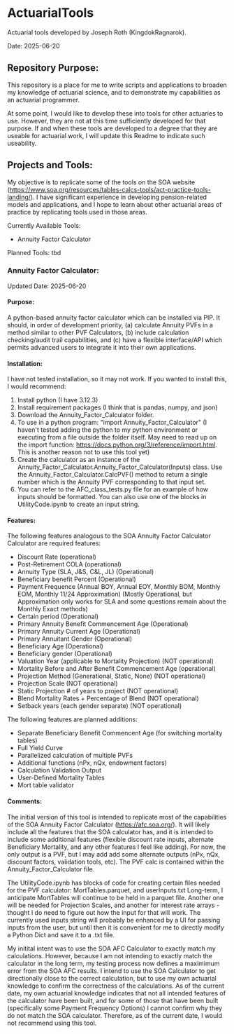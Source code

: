 # ActuarialTools
Actuarial tools developed by Joseph Roth (KingdokRagnarok).

Date: 2025-06-20

## Repository Purpose:

This repository is a place for me to write scripts and applications to broaden my knowledge of actuarial science, and to demonstrate my capabilities as an actuarial programmer.

At some point, I would like to develop these into tools for other actuaries to use. However, they are not at this time sufficiently developed for that purpose. If and when these tools are developed to a degree that they are useable for actuarial work, I will update this Readme to indicate such useability.

## Projects and Tools:

My objective is to replicate some of the tools on the SOA website (https://www.soa.org/resources/tables-calcs-tools/act-practice-tools-landing/). I have significant experience in developing pension-related models and applications, and I hope to learn about other actuarial areas of practice by replicating tools used in those areas. 

Currently Available Tools:
* Annuity Factor Calculator

Planned Tools:
tbd

### Annuity Factor Calculator:

Updated Date: 2025-06-20

#### Purpose: 
A python-based annuity factor calculator which can be installed via PIP. It should, in order of development priority, (a) calculate Annuity PVFs in a method similar to other PVF Calculators, (b) include calculation checking/audit trail capabilities, and (c) have a flexible interface/API which permits advanced users to integrate it into their own applications.

#### Installation: 
I have not tested installation, so it may not work. If you wanted to install this, I would recommend:
1. Install python (I have 3.12.3)
2. Install requirement packages (I think that is pandas, numpy, and json)
3. Download the Annuity_Factor_Calculator folder.
4. To use in a python program: "import Annuity_Factor_Calculator" (I haven't tested adding the python to my python environment or executing from a file outside the folder itself. May need to read up on the import function: https://docs.python.org/3/reference/import.html. This is another reason not to use this tool yet)
5. Create the calculator as an instance of the Annuity_Factor_Calculator.Annuity_Factor_Calculator(Inputs) class. Use the Annuity_Factor_Calculator.CalcPVF() method to return a single number which is the Annuity PVF corresponding to that input set.
6. You can refer to the AFC_class_tests.py file for an example of how inputs should be formatted. You can also use one of the blocks in UtilityCode.ipynb to create an input string.

#### Features:
The following features analogous to the SOA Annuity Factor Calculator Calculator are required features:  
* Discount Rate (operational)
* Post-Retirement COLA (operational)
* Annuity Type (SLA, J&S, C&L, JL) (Operational)
* Beneficiary benefit Percent (Operational)
* Payment Frequence (Annual BOY, Annual EOY, Monthly BOM, Monthly EOM, Monthly 11/24 Approximation) (Mostly Operational, but Approximation only works for SLA and some questions remain about the Monthly Exact methods)
* Certain period (Operational)
* Primary Annuity Benefit Commencement Age (Operational)
* Primary Annuity Current Age (Operational)
* Primary Annuitant Gender (Operational)
* Beneficiary Age (Operational)
* Beneficiary gender (Operational)
* Valuation Year (applicable to Mortality Projection) (NOT operational)
* Mortality Before and After Benefit Commencement Age (operational)
* Projection Method (Generational, Static, None) (NOT operational)
* Projection Scale (NOT operational)
* Static Projection # of years to project (NOT operational)
* Blend Mortality Rates + Percentage of Blend (NOT operational)
* Setback years (each gender separate) (NOT operational)

The following features are planned additions:
* Separate Beneficiary Benefit Commencent Age (for switching mortality tables)
* Full Yield Curve
* Parallelized calculation of multiple PVFs
* Additional functions (nPx, nQx, endowment factors)
* Calculation Validation Output
* User-Defined Mortality Tables
*   Mort table validator

#### Comments:
The initial version of this tool is intended to replicate most of the capabilities of the SOA Annuity Factor Calculator (https://afc.soa.org/).
It will likely include all the features that the SOA calculator has, and it is intended to include some additional features (flexible discount rate inputs, alternate Beneficiary Mortality, and any other features I feel like adding). For now, the only output is a PVF, but I may add add some alternate outputs (nPx, nQx, discount factors, validation tools, etc). The PVF calc is contained within the Annuity_Factor_Calculator file. 

The UtilityCode.ipynb has blocks of code for creating certain files needed for the PVF calculator: MortTables.parquet, and userInputs.txt
Long-term, I anticipate MortTables will continue to be held in a parquet file. Another one will be needed for Projection Scales, and another for interest rate arrays - thought I do need to figure out how the input for that will work. The currently used inputs string will probably be enhanced by a UI for passing inputs from the user, but until then it is convenient for me to directly modify a Python Dict and save it to a .txt file.

My initital intent was to use the SOA AFC Calculator to exactly match my calculations. However, because I am not intending to exactly match the calculator in the long term, my testing process now defines a maximimum error from the SOA AFC results. I intend to use the SOA Calculator to get directionally close to the correct calculation, but to use my own actuarial knowledge to confirm the correctness of the calculations.
As of the current date, my own actuarial knowledge indicates that not all intended features of the calculator have been built, and for some of those that have been built (specifically some Payment Frequency Options) I cannot confirm why they do not match the SOA calculator. Therefore, as of the current date, I would not recommend using this tool. 
